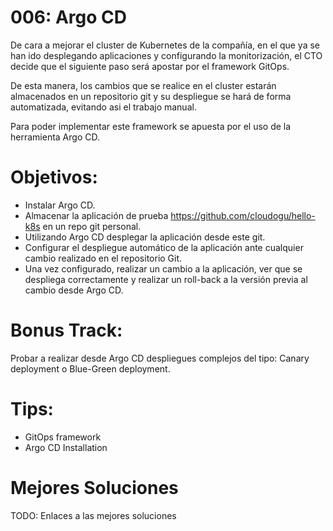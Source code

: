 # 006: Argo CD
De cara a mejorar el cluster de Kubernetes de la compañía, en el que ya se han ido desplegando aplicaciones y configurando la monitorización, 
el CTO decide que el siguiente paso será apostar por el framework GitOps. 

De esta manera, los cambios que se realice en el cluster estarán almacenados en un repositorio git y su despliegue se hará de forma automatizada, evitando asi el trabajo manual.

Para poder implementar este framework se apuesta por el uso de la herramienta Argo CD.

# Objetivos:
 - Instalar Argo CD.
 - Almacenar la aplicación de prueba https://github.com/cloudogu/hello-k8s en un repo git personal.
 - Utilizando Argo CD desplegar la aplicación desde este git.
 - Configurar el despliegue automático de la aplicación ante cualquier cambio realizado en el repositorio Git.
 - Una vez configurado, realizar un cambio a la aplicación, ver que se despliega correctamente y realizar un roll-back a la versión previa al cambio desde Argo CD.

# Bonus Track:
Probar a realizar desde Argo CD despliegues complejos del tipo: Canary deployment o Blue-Green deployment.

# Tips:
 - GitOps framework
 - Argo CD Installation
 
# Mejores Soluciones
TODO: Enlaces a las mejores soluciones
